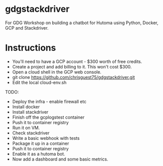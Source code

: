 # gdgstackdriver
For GDG Workshop on building a chatbot for Hutoma using Python, Docker, GCP and Stackdriver.

# Instructions 
* You'll need to have a GCP account - $300 worth of free credits. 
* Create a project and add billing to it.  This won't cost $300. 
* Open a cloud shell in the GCP web console.
* git clone https://github.com/chrisguest75/gdgstackdriver.git
* Edit the local cloud-env.sh




TODO:
* Deploy the infra - enable firewall etc
* Install docker 
* Install stackdriver
* Finish off the gcplogstest container
* Push it to container registry
* Run it on VM.
* Check stackdriver 
* Write a basic webhook with tests
* Package it up in a container
* Push it to container registry
* Enable it as a hutoma bot. 
* Now add a dashboard and some basic metrics. 



